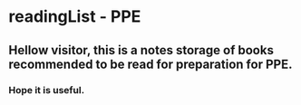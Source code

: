 # readingList  - PPE

## Hellow visitor, this is a notes storage of books recommended to be read for preparation for PPE. 
### Hope it is useful. 

